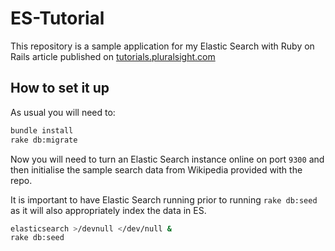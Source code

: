 ES-Tutorial
===========

This repository is a sample application for my Elastic Search with Ruby on Rails
article published on [tutorials.pluralsight.com][1]

How to set it up
----------------

As usual you will need to:

```bash
bundle install
rake db:migrate
```

Now you will need to turn an Elastic Search instance online on port `9300` and
then initialise the sample search data from Wikipedia provided with the repo.

It is important to have Elastic Search running prior to running `rake db:seed`
as it will also appropriately index the data in ES.

```bash
elasticsearch >/devnull </dev/null &
rake db:seed
```

[1]: http://tutorials.pluralsight.com
